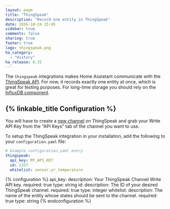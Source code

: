 ```yaml
---
layout: page
title: "ThingSpeak"
description: "Record one entity in ThingSpeak"
date: 2016-10-24 15:45
sidebar: true
comments: false
sharing: true
footer: true
logo: thingspeak.png
ha_category:
  - "History"
ha_release: 0.32
---
```


The `thingspeak` integrations makes Home Assistant communicate with the [ThingSpeak API](https://thingspeak.com/).
For now, it records exactly one entity at once, which is great for testing purposes. For long-time storage you should rely on the [InfluxDB component](/components/influxdb/).

## {% linkable_title Configuration %}

You will have to create a [new channel](https://thingspeak.com/channels/new) on ThingSpeak and grab your Write API Key from the "API Keys" tab of the channel you want to use.

To setup the ThingSpeak integration in your installation, add the following to your `configuration.yaml` file:

```yaml
# Example configuration.yaml entry
thingspeak:
  api_key: MY_API_KEY
  id: 1337
  whitelist: sensor.yr_temperature
```

{% configuration %}
api_key:
  description: Your ThingSpeak Channel Write API key.
  required: true
  type: string
id:
  description: The ID of your desired ThingSpeak channel.
  required: true
  type: integer
whitelist:
  description: The name of the entity whose states should be sent to the channel.
  required: true
  type: string
{% endconfiguration %}
